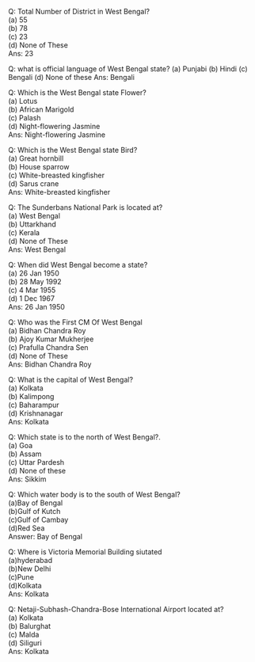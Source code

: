 Q: Total Number of District in West Bengal?  
(a) 55  
(b) 78  
(c) 23  
(d) None of These  
Ans: 23

Q: what is official language of West Bengal state?
(a) Punjabi
(b) Hindi
(c) Bengali
(d) None of these
Ans: Bengali

Q: Which is the West Bengal state Flower?  
(a) Lotus  
(b) African Marigold  
(c) Palash  
(d) Night-flowering Jasmine  
Ans: Night-flowering Jasmine  

Q: Which is the West Bengal state Bird?  
(a) Great hornbill  
(b) House sparrow  
(c) White-breasted kingfisher  
(d) Sarus crane  
Ans: White-breasted kingfisher

Q: The Sunderbans National Park is located at?  
(a) West Bengal  
(b) Uttarkhand  
(c) Kerala  
(d) None of These  
Ans: West Bengal  

Q: When did West Bengal become a state?  
(a) 26 Jan 1950  
(b) 28 May 1992  
(c) 4 Mar 1955  
(d) 1 Dec 1967  
Ans: 26 Jan 1950  

Q: Who was the First CM Of West Bengal  
(a) Bidhan Chandra Roy  
(b) Ajoy Kumar Mukherjee  
(c) Prafulla Chandra Sen  
(d) None of These  
Ans: Bidhan Chandra Roy  

Q: What is the capital of West Bengal?  
(a) Kolkata  
(b) Kalimpong  
(c) Baharampur  
(d) Krishnanagar  
Ans: Kolkata  

Q: Which state is to the north of West Bengal?.  
(a) Goa  
(b) Assam  
(c) Uttar Pardesh  
(d) None of these  
Ans: Sikkim  

Q: Which water body is to the south of West Bengal?  
(a)Bay of Bengal  
(b)Gulf of Kutch  
(c)Gulf of Cambay  
(d)Red Sea  
Answer: Bay of Bengal  

Q: Where is Victoria Memorial Building siutated  
(a)hyderabad  
(b)New Delhi  
(c)Pune  
(d)Kolkata  
Ans: Kolkata  

Q: Netaji-Subhash-Chandra-Bose International Airport located at?  
(a) Kolkata  
(b) Balurghat  
(c) Malda  
(d) Siliguri  
Ans: Kolkata

